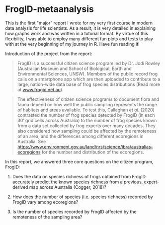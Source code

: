 # FrogID-metaanalysis

This is the first "major" report I wrote for my very first course in modern data analysis for life scientists. As a result, it is very detailed in explaining how graphs work and was written in a tutorial format. By virtue of this flexibility, I was able to employ many different fun plots and tests to play with at the very beginning of my journey in R. Have fun reading it!

Introduction of the project from the report:

> FrogID is a successful citizen science program led by Dr. Jodi Rowley (Australian Museum and School of Biological, Earth and Environmental Sciences, UNSW). Members of the public record frog calls on a smartphone app which are then uploaded to contribute to a large, nation-wide data base of frog species distributions (Read more at www.frogid.net.au). 

> The effectiveness of citizen science programs to document flora and fauna depend on how well the public sampling represents the range of habitats and areas available. To test this, Callaghan *et al.* (2020) contrasted the number of frog species detected by FrogID (in each 30’ grid cells across Australia) to the number of frog species known from a data set collected by frog experts over many decades. They also considered how sampling could be affected by the remoteness of an area, and the differences among different ecoregions in Australia. See https://www.environment.gov.au/land/nrs/science/ibra/australias-ecoregions for the number and distribution of the ecoregions.

In this report, we answered three core questions on the citizen program, FrogID:

  1. Does the data on species richness of frogs obtained from FrogID accurately predict the known species richness from a previous, expert-derived map across Australia (Cogger, 2018)?

  2. How does the number of species (i.e. species richness) recorded by FrogID vary among ecoregions?

  3. Is the number of species recorded by FrogID affected by the remoteness of the sampling area?
